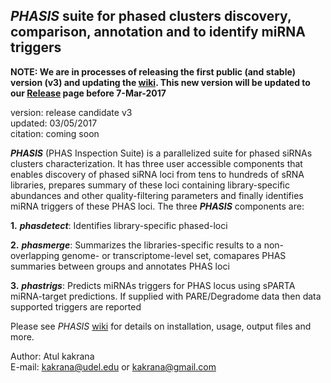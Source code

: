 ## *PHASIS* suite for phased clusters discovery, comparison, annotation and to identify miRNA triggers

**NOTE: We are in processes of releasing the first public (and stable) version (v3) and updating the [wiki](https://github.com/atulkakrana/PHASIS/wiki). This new version will be updated to our [Release](https://github.com/atulkakrana/PHASIS/releases) page before 7-Mar-2017**

version: release candidate v3    
updated: 03/05/2017    
citation: coming soon   

***PHASIS*** (PHAS Inspection Suite) is a parallelized suite for phased siRNAs clusters characterization. It has three user accessible components that enables discovery of phased siRNA loci from tens to hundreds of sRNA libraries, prepares summary of these loci containing library-specific abundances and other quality-filtering parameters and finally identifies miRNA triggers of these PHAS loci. The three ***PHASIS*** components are:

**1.** ***phasdetect***: Identifies library-specific phased-loci

**2.** ***phasmerge***: Summarizes the libraries-specific results to a non-overlapping genome- or transcriptome-level set, comapares PHAS summaries between groups and annotates PHAS loci

**3.** ***phastrigs***: Predicts miRNAs triggers for PHAS locus using sPARTA miRNA-target predictions. If supplied with PARE/Degradome data then data supported triggers are reported

Please see *PHASIS* [wiki](https://github.com/atulkakrana/PHASIS/wiki) for details on installation, usage, output files and more.

Author: Atul kakrana   
E-mail: kakrana@udel.edu or kakrana@gmail.com
